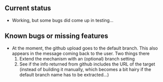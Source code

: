 ## Current status

* Working, but some bugs did come up in testing...

## Known bugs or missing features

* At the moment, the github upload goes to the default branch. This also appears in the message coming back to the user. Two things there
    1. Extend the mechanism with an (optional) branch setting
	1. See if the info returned from github includes the URL of the target (instead of building it manually, which becomes a bit hairy if the default branch name has to be extracted...)
